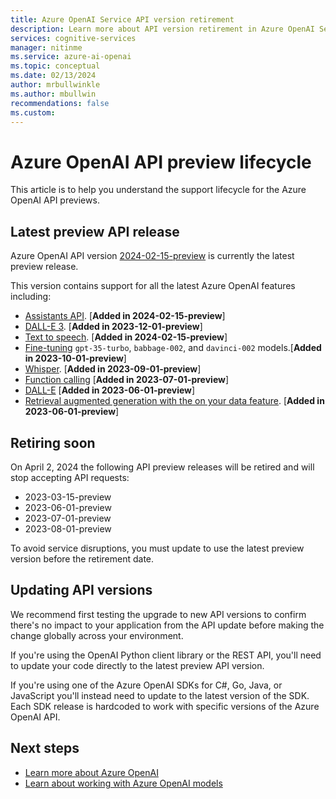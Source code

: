```yaml
---
title: Azure OpenAI Service API version retirement
description: Learn more about API version retirement in Azure OpenAI Services.
services: cognitive-services
manager: nitinme
ms.service: azure-ai-openai
ms.topic: conceptual 
ms.date: 02/13/2024
author: mrbullwinkle
ms.author: mbullwin
recommendations: false
ms.custom:
---
```


# Azure OpenAI API preview lifecycle

This article is to help you understand the support lifecycle for the Azure OpenAI API previews.

## Latest preview API release

Azure OpenAI API version [2024-02-15-preview](https://github.com/Azure/azure-rest-api-specs/blob/main/specification/cognitiveservices/data-plane/AzureOpenAI/inference/preview/2024-02-15-preview/inference.json)
is currently the latest preview release.

This version contains support for all the latest Azure OpenAI features including:

- [Assistants API](./assistants-reference.md). [**Added in 2024-02-15-preview**]
- [DALL-E 3](./dall-e-quickstart.md). [**Added in 2023-12-01-preview**]
- [Text to speech](./text-to-speech-quickstart.md). [**Added in 2024-02-15-preview**]
- [Fine-tuning](./how-to/fine-tuning.md) `gpt-35-turbo`, `babbage-002`, and `davinci-002` models.[**Added in 2023-10-01-preview**]
- [Whisper](./whisper-quickstart.md). [**Added in 2023-09-01-preview**]
- [Function calling](./how-to/function-calling.md)  [**Added in 2023-07-01-preview**]
- [DALL-E](./dall-e-quickstart.md)  [**Added in 2023-06-01-preview**]
- [Retrieval augmented generation with the on your data feature](./use-your-data-quickstart.md).  [**Added in 2023-06-01-preview**]

## Retiring soon

On April 2, 2024 the following API preview releases will be retired and will stop accepting API requests:

- 2023-03-15-preview
- 2023-06-01-preview
- 2023-07-01-preview
- 2023-08-01-preview

To avoid service disruptions, you must update to use the latest preview version before the retirement date.

## Updating API versions

We recommend first testing the upgrade to new API versions to confirm there's no impact to your application from the API update before making the change globally across your environment.

If you're using the OpenAI Python client library or the REST API, you'll need to update your code directly to the latest preview API version.

If you're using one of the Azure OpenAI SDKs for C#, Go, Java, or JavaScript you'll instead need to update to the latest version of the SDK. Each SDK release is hardcoded to work with specific versions of the Azure OpenAI API.

## Next steps

- [Learn more about Azure OpenAI](overview.md)
- [Learn about working with Azure OpenAI models](./how-to/working-with-models.md)
